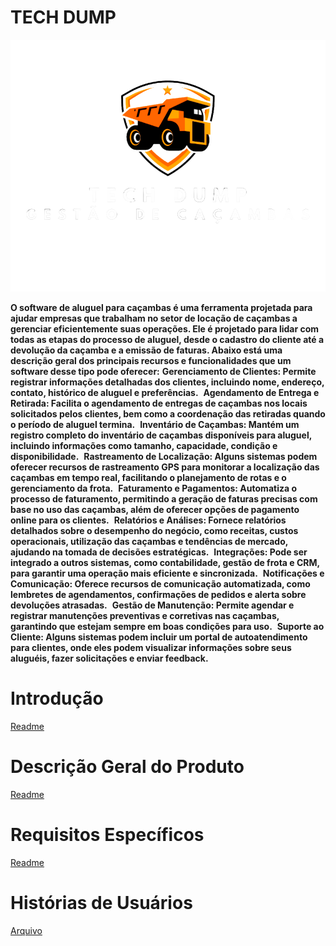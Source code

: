 # TECH DUMP
![Logo](https://github.com/techdump2024/aluguel-de-cacamba/blob/main/introdução/logo2.png)

**O software de aluguel para caçambas é uma ferramenta projetada para ajudar empresas que trabalham no setor de locação de caçambas a gerenciar eficientemente suas operações. Ele é projetado para lidar com todas as etapas do processo de aluguel, desde o cadastro do cliente até a devolução da caçamba e a emissão de faturas. Abaixo está uma descrição geral dos principais recursos e funcionalidades que um software desse tipo pode oferecer:**
**Gerenciamento de Clientes: Permite registrar informações detalhadas dos clientes, incluindo nome, endereço, contato, histórico de aluguel e preferências.**
 **Agendamento de Entrega e Retirada: Facilita o agendamento de entregas de caçambas nos locais solicitados pelos clientes, bem como a coordenação das retiradas quando o período de aluguel termina.**
 **Inventário de Caçambas: Mantém um registro completo do inventário de caçambas disponíveis para aluguel, incluindo informações como tamanho, capacidade, condição e disponibilidade.**
 **Rastreamento de Localização: Alguns sistemas podem oferecer recursos de rastreamento GPS para monitorar a localização das caçambas em tempo real, facilitando o planejamento de rotas e o gerenciamento da frota.**
 **Faturamento e Pagamentos: Automatiza o processo de faturamento, permitindo a geração de faturas precisas com base no uso das caçambas, além de oferecer opções de pagamento online para os clientes.**
 **Relatórios e Análises: Fornece relatórios detalhados sobre o desempenho do negócio, como receitas, custos operacionais, utilização das caçambas e tendências de mercado, ajudando na tomada de decisões estratégicas.**
 **Integrações: Pode ser integrado a outros sistemas, como contabilidade, gestão de frota e CRM, para garantir uma operação mais eficiente e sincronizada.**
 **Notificações e Comunicação: Oferece recursos de comunicação automatizada, como lembretes de agendamentos, confirmações de pedidos e alerta sobre devoluções atrasadas.**
 **Gestão de Manutenção: Permite agendar e registrar manutenções preventivas e corretivas nas caçambas, garantindo que estejam sempre em boas condições para uso.**
 **Suporte ao Cliente: Alguns sistemas podem incluir um portal de autoatendimento para clientes, onde eles podem visualizar informações sobre seus aluguéis, fazer solicitações e enviar feedback.**

# Introdução
[Readme](https://github.com/techdump2024/aluguel-de-cacamba/blob/main/introdução/README.md)

# Descrição Geral do Produto
[Readme](https://github.com/techdump2024/aluguel-de-cacamba/blob/main/Descrição%20Geral%20Do%20Produto/readme.md)

# Requisitos Específicos
[Readme](https://github.com/techdump2024/aluguel-de-cacamba/blob/main/Requisitos-Especificos/README.MD)

# Histórias de Usuários
[Arquivo](https://github.com/techdump2024/aluguel-de-cacamba/blob/main/Histórias%20de%20Usuário/História%20de%20Usuário.docx)